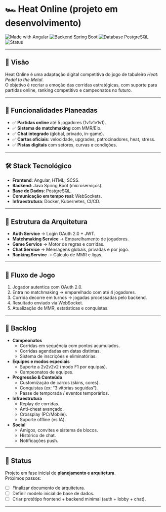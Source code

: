 # 🏎️ Heat Online (projeto em desenvolvimento)

![Made with Angular](https://img.shields.io/badge/frontend-Angular-DD0031?logo=angular&logoColor=white)
![Backend Spring Boot](https://img.shields.io/badge/backend-Spring%20Boot-6DB33F?logo=spring&logoColor=white)
![Database PostgreSQL](https://img.shields.io/badge/database-PostgreSQL-4169E1?logo=postgresql&logoColor=white)
![Status](https://img.shields.io/badge/status-planning-blue)

---

## 🎯 Visão
Heat Online é uma adaptação digital competitiva do jogo de tabuleiro *Heat: Pedal to the Metal*.  
O objetivo é recriar a emoção das corridas estratégicas, com suporte para partidas online, ranking competitivo e campeonatos no futuro.

---

## 🚀 Funcionalidades Planeadas
- ✅ **Partidas online** até 5 jogadores (1v1v1v1v1).  
- ✅ **Sistema de matchmaking** com MMR/Elo.  
- ✅ **Chat integrado** (global, privado, in-game).  
- ✅ **Cartas oficiais**: velocidade, upgrades, patrocinadores, heat, stress.  
- ✅ **Pistas digitais** com setores, curvas e condições.  

---

## 🛠️ Stack Tecnológico
- **Frontend**: Angular, HTML, SCSS.  
- **Backend**: Java Spring Boot (microserviços).  
- **Base de Dados**: PostgreSQL.  
- **Comunicação em tempo real**: WebSockets.  
- **Infraestrutura**: Docker, Kubernetes, CI/CD.  

---

## 📂 Estrutura da Arquitetura
- **Auth Service** → Login OAuth 2.0 + JWT.  
- **Matchmaking Service** → Emparelhamento de jogadores.  
- **Game Service** → Motor de regras e corridas.  
- **Chat Service** → Mensagens globais, privadas e por jogo.  
- **Ranking Service** → Cálculo de MMR e ligas.  

---

## 🏁 Fluxo de Jogo
1. Jogador autentica com OAuth 2.0.  
2. Entra no matchmaking → emparelhado com até 4 jogadores.  
3. Corrida decorre em turnos → jogadas processadas pelo backend.  
4. Resultado enviado via WebSocket.  
5. Atualização de MMR, estatísticas e conquistas.  

---

## 🔮 Backlog
- **Campeonatos**
  - Corridas em sequência com pontos acumulados.  
  - Corridas agendadas em datas distintas.  
  - Sistema de inscrições e eliminatórias.  
- **Equipes e modos especiais**
  - Suporte a 2v2v2v2 (modo F1 por equipas).  
  - Campeonatos de equipes.  
- **Progressão & Conteúdo**
  - Customização de carros (skins, cores).  
  - Conquistas (ex: “3 vitórias seguidas”).  
  - Passe de temporada / eventos temporários.  
- **Infraestrutura**
  - Replay de corridas.  
  - Anti-cheat avançado.  
  - Crossplay (PC/Mobile).  
  - Suporte offline (vs IA).  
- **Social**
  - Amigos, convites e sistema de blocos.  
  - Histórico de chat.  
  - Notificações push.  

---

## 📌 Status
Projeto em fase inicial de **planejamento e arquitetura**.  
Próximos passos:  
- [ ] Finalizar documento de arquitetura.  
- [ ] Definir modelo inicial de base de dados.  
- [ ] Criar protótipo frontend + backend minimal (auth + lobby + chat).  

---
